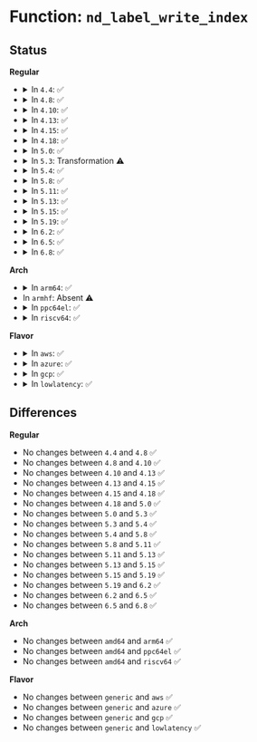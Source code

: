 # Function: <code>nd_label_write_index</code>

## Status
<b>Regular</b>
<ul>
<li>
<details>
<summary>In <code>4.4</code>: ✅</summary>

```c
int nd_label_write_index(struct nvdimm_drvdata *ndd, int index, u32 seq, long unsigned int flags);
```

**Collision:** Unique Static

**Inline:** No

**Transformation:** False

**Instances:**

```
In drivers/nvdimm/label.c (ffffffff8159eb00)
Location: drivers/nvdimm/label.c:424
Inline: False
Direct callers:
  - drivers/nvdimm/label.c:init_labels
  - drivers/nvdimm/label.c:init_labels
  - drivers/nvdimm/label.c:del_labels
  - drivers/nvdimm/label.c:__blk_label_update
  - drivers/nvdimm/label.c:nd_pmem_namespace_label_update
```
**Symbols:**

```
ffffffff8159eb00-ffffffff8159ef2d: nd_label_write_index (STB_LOCAL)
```
</details>
</li>
<li>
<details>
<summary>In <code>4.8</code>: ✅</summary>

```c
int nd_label_write_index(struct nvdimm_drvdata *ndd, int index, u32 seq, long unsigned int flags);
```

**Collision:** Unique Static

**Inline:** No

**Transformation:** False

**Instances:**

```
In drivers/nvdimm/label.c (ffffffff815f4b70)
Location: drivers/nvdimm/label.c:424
Inline: False
Direct callers:
  - drivers/nvdimm/label.c:nd_pmem_namespace_label_update
  - drivers/nvdimm/label.c:del_labels
  - drivers/nvdimm/label.c:init_labels
  - drivers/nvdimm/label.c:init_labels
  - drivers/nvdimm/label.c:__blk_label_update
```
**Symbols:**

```
ffffffff815f4b70-ffffffff815f4f6c: nd_label_write_index (STB_LOCAL)
```
</details>
</li>
<li>
<details>
<summary>In <code>4.10</code>: ✅</summary>

```c
int nd_label_write_index(struct nvdimm_drvdata *ndd, int index, u32 seq, long unsigned int flags);
```

**Collision:** Unique Static

**Inline:** No

**Transformation:** False

**Instances:**

```
In drivers/nvdimm/label.c (ffffffff816227f0)
Location: drivers/nvdimm/label.c:424
Inline: False
Direct callers:
  - drivers/nvdimm/label.c:nd_pmem_namespace_label_update
  - drivers/nvdimm/label.c:del_labels
  - drivers/nvdimm/label.c:init_labels
  - drivers/nvdimm/label.c:init_labels
  - drivers/nvdimm/label.c:__blk_label_update
```
**Symbols:**

```
ffffffff816227f0-ffffffff81622bec: nd_label_write_index (STB_LOCAL)
```
</details>
</li>
<li>
<details>
<summary>In <code>4.13</code>: ✅</summary>

```c
int nd_label_write_index(struct nvdimm_drvdata *ndd, int index, u32 seq, long unsigned int flags);
```

**Collision:** Unique Static

**Inline:** No

**Transformation:** False

**Instances:**

```
In drivers/nvdimm/label.c (ffffffff81637440)
Location: drivers/nvdimm/label.c:505
Inline: False
Direct callers:
  - drivers/nvdimm/label.c:nd_pmem_namespace_label_update
  - drivers/nvdimm/label.c:del_labels
  - drivers/nvdimm/label.c:init_labels
  - drivers/nvdimm/label.c:init_labels
  - drivers/nvdimm/label.c:__blk_label_update
```
**Symbols:**

```
ffffffff81637440-ffffffff8163782b: nd_label_write_index (STB_LOCAL)
```
</details>
</li>
<li>
<details>
<summary>In <code>4.15</code>: ✅</summary>

```c
int nd_label_write_index(struct nvdimm_drvdata *ndd, int index, u32 seq, long unsigned int flags);
```

**Collision:** Unique Static

**Inline:** No

**Transformation:** False

**Instances:**

```
In drivers/nvdimm/label.c (ffffffff8169fdb0)
Location: drivers/nvdimm/label.c:507
Inline: False
Direct callers:
  - drivers/nvdimm/label.c:nd_pmem_namespace_label_update
  - drivers/nvdimm/label.c:del_labels
  - drivers/nvdimm/label.c:init_labels
  - drivers/nvdimm/label.c:init_labels
  - drivers/nvdimm/label.c:__blk_label_update
```
**Symbols:**

```
ffffffff8169fdb0-ffffffff816a009c: nd_label_write_index (STB_LOCAL)
```
</details>
</li>
<li>
<details>
<summary>In <code>4.18</code>: ✅</summary>

```c
int nd_label_write_index(struct nvdimm_drvdata *ndd, int index, u32 seq, long unsigned int flags);
```

**Collision:** Unique Static

**Inline:** No

**Transformation:** False

**Instances:**

```
In drivers/nvdimm/label.c (ffffffff816dc090)
Location: drivers/nvdimm/label.c:516
Inline: False
Direct callers:
  - drivers/nvdimm/label.c:del_labels
  - drivers/nvdimm/label.c:init_labels
  - drivers/nvdimm/label.c:init_labels
  - drivers/nvdimm/label.c:__blk_label_update
  - drivers/nvdimm/label.c:__pmem_label_update
```
**Symbols:**

```
ffffffff816dc090-ffffffff816dc3c6: nd_label_write_index (STB_LOCAL)
```
</details>
</li>
<li>
<details>
<summary>In <code>5.0</code>: ✅</summary>

```c
int nd_label_write_index(struct nvdimm_drvdata *ndd, int index, u32 seq, long unsigned int flags);
```

**Collision:** Unique Static

**Inline:** No

**Transformation:** False

**Instances:**

```
In drivers/nvdimm/label.c (ffffffff816fe080)
Location: drivers/nvdimm/label.c:646
Inline: False
Direct callers:
  - drivers/nvdimm/label.c:del_labels
  - drivers/nvdimm/label.c:init_labels
  - drivers/nvdimm/label.c:init_labels
  - drivers/nvdimm/label.c:__blk_label_update
  - drivers/nvdimm/label.c:__pmem_label_update
```
**Symbols:**

```
ffffffff816fe080-ffffffff816fe3b6: nd_label_write_index (STB_LOCAL)
```
</details>
</li>
<li>
<details>
<summary>In <code>5.3</code>: Transformation ⚠️</summary>

```c
int nd_label_write_index(struct nvdimm_drvdata *ndd, int index, u32 seq, long unsigned int flags);
```

**Collision:** Unique Static

**Inline:** No

**Transformation:** True

**Instances:**

```
In drivers/nvdimm/label.c (0)
Location: drivers/nvdimm/label.c:643
Inline: False
Direct callers:
  - drivers/nvdimm/label.c:del_labels
  - drivers/nvdimm/label.c:init_labels
  - drivers/nvdimm/label.c:init_labels
  - drivers/nvdimm/label.c:__blk_label_update
  - drivers/nvdimm/label.c:__pmem_label_update
```
**Symbols:**

```
ffffffff81738220-ffffffff8173854f: nd_label_write_index (STB_LOCAL)
ffffffff8173a5ef-ffffffff8173a61f: nd_label_write_index.cold (STB_LOCAL)
```
</details>
</li>
<li>
<details>
<summary>In <code>5.4</code>: ✅</summary>

```c
int nd_label_write_index(struct nvdimm_drvdata *ndd, int index, u32 seq, long unsigned int flags);
```

**Collision:** Unique Static

**Inline:** No

**Transformation:** False

**Instances:**

```
In drivers/nvdimm/label.c (ffffffff8175bef0)
Location: drivers/nvdimm/label.c:638
Inline: False
Direct callers:
  - drivers/nvdimm/label.c:del_labels
  - drivers/nvdimm/label.c:init_labels
  - drivers/nvdimm/label.c:init_labels
  - drivers/nvdimm/label.c:__blk_label_update
  - drivers/nvdimm/label.c:__pmem_label_update
```
**Symbols:**

```
ffffffff8175bef0-ffffffff8175c226: nd_label_write_index (STB_LOCAL)
```
</details>
</li>
<li>
<details>
<summary>In <code>5.8</code>: ✅</summary>

```c
int nd_label_write_index(struct nvdimm_drvdata *ndd, int index, u32 seq, long unsigned int flags);
```

**Collision:** Unique Static

**Inline:** No

**Transformation:** False

**Instances:**

```
In drivers/nvdimm/label.c (ffffffff8181b6f0)
Location: drivers/nvdimm/label.c:638
Inline: False
Direct callers:
  - drivers/nvdimm/label.c:del_labels
  - drivers/nvdimm/label.c:init_labels
  - drivers/nvdimm/label.c:init_labels
  - drivers/nvdimm/label.c:__blk_label_update
  - drivers/nvdimm/label.c:__pmem_label_update
```
**Symbols:**

```
ffffffff8181b6f0-ffffffff8181ba42: nd_label_write_index (STB_LOCAL)
```
</details>
</li>
<li>
<details>
<summary>In <code>5.11</code>: ✅</summary>

```c
int nd_label_write_index(struct nvdimm_drvdata *ndd, int index, u32 seq, long unsigned int flags);
```

**Collision:** Unique Static

**Inline:** No

**Transformation:** False

**Instances:**

```
In drivers/nvdimm/label.c (ffffffff8182a750)
Location: drivers/nvdimm/label.c:638
Inline: False
Direct callers:
  - drivers/nvdimm/label.c:del_labels
  - drivers/nvdimm/label.c:init_labels
  - drivers/nvdimm/label.c:init_labels
  - drivers/nvdimm/label.c:__blk_label_update
  - drivers/nvdimm/label.c:__pmem_label_update
```
**Symbols:**

```
ffffffff8182a750-ffffffff8182aa9e: nd_label_write_index (STB_LOCAL)
```
</details>
</li>
<li>
<details>
<summary>In <code>5.13</code>: ✅</summary>

```c
int nd_label_write_index(struct nvdimm_drvdata *ndd, int index, u32 seq, long unsigned int flags);
```

**Collision:** Unique Static

**Inline:** No

**Transformation:** False

**Instances:**

```
In drivers/nvdimm/label.c (ffffffff8180da20)
Location: drivers/nvdimm/label.c:638
Inline: False
Direct callers:
  - drivers/nvdimm/label.c:del_labels
  - drivers/nvdimm/label.c:init_labels
  - drivers/nvdimm/label.c:init_labels
  - drivers/nvdimm/label.c:__blk_label_update
  - drivers/nvdimm/label.c:__pmem_label_update
```
**Symbols:**

```
ffffffff8180da20-ffffffff8180dd6e: nd_label_write_index (STB_LOCAL)
```
</details>
</li>
<li>
<details>
<summary>In <code>5.15</code>: ✅</summary>

```c
int nd_label_write_index(struct nvdimm_drvdata *ndd, int index, u32 seq, long unsigned int flags);
```

**Collision:** Unique Static

**Inline:** No

**Transformation:** False

**Instances:**

```
In drivers/nvdimm/label.c (ffffffff81898010)
Location: drivers/nvdimm/label.c:654
Inline: False
Direct callers:
  - drivers/nvdimm/label.c:del_labels
  - drivers/nvdimm/label.c:init_labels
  - drivers/nvdimm/label.c:init_labels
  - drivers/nvdimm/label.c:__blk_label_update
  - drivers/nvdimm/label.c:__pmem_label_update
```
**Symbols:**

```
ffffffff81898010-ffffffff8189835e: nd_label_write_index (STB_LOCAL)
```
</details>
</li>
<li>
<details>
<summary>In <code>5.19</code>: ✅</summary>

```c
int nd_label_write_index(struct nvdimm_drvdata *ndd, int index, u32 seq, long unsigned int flags);
```

**Collision:** Unique Static

**Inline:** No

**Transformation:** False

**Instances:**

```
In drivers/nvdimm/label.c (ffffffff819e1ec0)
Location: drivers/nvdimm/label.c:659
Inline: False
Direct callers:
  - drivers/nvdimm/label.c:del_labels
  - drivers/nvdimm/label.c:init_labels
  - drivers/nvdimm/label.c:init_labels
  - drivers/nvdimm/label.c:__pmem_label_update
```
**Symbols:**

```
ffffffff819e1ec0-ffffffff819e2225: nd_label_write_index (STB_LOCAL)
```
</details>
</li>
<li>
<details>
<summary>In <code>6.2</code>: ✅</summary>

```c
int nd_label_write_index(struct nvdimm_drvdata *ndd, int index, u32 seq, long unsigned int flags);
```

**Collision:** Unique Static

**Inline:** No

**Transformation:** False

**Instances:**

```
In drivers/nvdimm/label.c (ffffffff81b5daf0)
Location: drivers/nvdimm/label.c:659
Inline: False
Direct callers:
  - drivers/nvdimm/label.c:del_labels
  - drivers/nvdimm/label.c:init_labels
  - drivers/nvdimm/label.c:init_labels
  - drivers/nvdimm/label.c:__pmem_label_update
```
**Symbols:**

```
ffffffff81b5daf0-ffffffff81b5de55: nd_label_write_index (STB_LOCAL)
```
</details>
</li>
<li>
<details>
<summary>In <code>6.5</code>: ✅</summary>

```c
int nd_label_write_index(struct nvdimm_drvdata *ndd, int index, u32 seq, long unsigned int flags);
```

**Collision:** Unique Static

**Inline:** No

**Transformation:** False

**Instances:**

```
In drivers/nvdimm/label.c (ffffffff81bb10b0)
Location: drivers/nvdimm/label.c:659
Inline: False
Direct callers:
  - drivers/nvdimm/label.c:del_labels
  - drivers/nvdimm/label.c:init_labels
  - drivers/nvdimm/label.c:init_labels
  - drivers/nvdimm/label.c:__pmem_label_update
```
**Symbols:**

```
ffffffff81bb10b0-ffffffff81bb1417: nd_label_write_index (STB_LOCAL)
```
</details>
</li>
<li>
<details>
<summary>In <code>6.8</code>: ✅</summary>

```c
int nd_label_write_index(struct nvdimm_drvdata *ndd, int index, u32 seq, long unsigned int flags);
```

**Collision:** Unique Static

**Inline:** No

**Transformation:** False

**Instances:**

```
In drivers/nvdimm/label.c (ffffffff81c05570)
Location: drivers/nvdimm/label.c:659
Inline: False
Direct callers:
  - drivers/nvdimm/label.c:del_labels
  - drivers/nvdimm/label.c:init_labels
  - drivers/nvdimm/label.c:init_labels
  - drivers/nvdimm/label.c:__pmem_label_update
```
**Symbols:**

```
ffffffff81c05570-ffffffff81c058d7: nd_label_write_index (STB_LOCAL)
```
</details>
</li>
</ul>
<b>Arch</b>
<ul>
<li>
<details>
<summary>In <code>arm64</code>: ✅</summary>

```c
int nd_label_write_index(struct nvdimm_drvdata *ndd, int index, u32 seq, long unsigned int flags);
```

**Collision:** Unique Static

**Inline:** No

**Transformation:** False

**Instances:**

```
In drivers/nvdimm/label.c (ffff80001095d5e0)
Location: drivers/nvdimm/label.c:638
Inline: False
Direct callers:
  - drivers/nvdimm/label.c:del_labels
  - drivers/nvdimm/label.c:init_labels
  - drivers/nvdimm/label.c:init_labels
  - drivers/nvdimm/label.c:__blk_label_update
  - drivers/nvdimm/label.c:__pmem_label_update
```
**Symbols:**

```
ffff80001095d5e0-ffff80001095d8fc: nd_label_write_index (STB_LOCAL)
```
</details>
</li>
<li>
In <code>armhf</code>: Absent ⚠️
</li>
<li>
<details>
<summary>In <code>ppc64el</code>: ✅</summary>

```c
int nd_label_write_index(struct nvdimm_drvdata *ndd, int index, u32 seq, long unsigned int flags);
```

**Collision:** Unique Static

**Inline:** No

**Transformation:** False

**Instances:**

```
In drivers/nvdimm/label.c (c000000000a0ef10)
Location: drivers/nvdimm/label.c:638
Inline: False
Direct callers:
  - drivers/nvdimm/label.c:del_labels
  - drivers/nvdimm/label.c:init_labels
  - drivers/nvdimm/label.c:init_labels
  - drivers/nvdimm/label.c:__blk_label_update
  - drivers/nvdimm/label.c:__pmem_label_update
```
**Symbols:**

```
c000000000a0ef10-c000000000a0f358: nd_label_write_index (STB_LOCAL)
```
</details>
</li>
<li>
<details>
<summary>In <code>riscv64</code>: ✅</summary>

```c
int nd_label_write_index(struct nvdimm_drvdata *ndd, int index, u32 seq, long unsigned int flags);
```

**Collision:** Unique Static

**Inline:** No

**Transformation:** False

**Instances:**

```
In drivers/nvdimm/label.c (ffffffe0005cb772)
Location: drivers/nvdimm/label.c:638
Inline: False
Direct callers:
  - drivers/nvdimm/label.c:del_labels
  - drivers/nvdimm/label.c:init_labels
  - drivers/nvdimm/label.c:init_labels
  - drivers/nvdimm/label.c:__blk_label_update
  - drivers/nvdimm/label.c:__pmem_label_update
```
**Symbols:**

```
ffffffe0005cb772-ffffffe0005cba64: nd_label_write_index (STB_LOCAL)
```
</details>
</li>
</ul>
<b>Flavor</b>
<ul>
<li>
<details>
<summary>In <code>aws</code>: ✅</summary>

```c
int nd_label_write_index(struct nvdimm_drvdata *ndd, int index, u32 seq, long unsigned int flags);
```

**Collision:** Unique Static

**Inline:** No

**Transformation:** False

**Instances:**

```
In drivers/nvdimm/label.c (ffffffff817105e0)
Location: drivers/nvdimm/label.c:638
Inline: False
Direct callers:
  - drivers/nvdimm/label.c:del_labels
  - drivers/nvdimm/label.c:init_labels
  - drivers/nvdimm/label.c:init_labels
  - drivers/nvdimm/label.c:__blk_label_update
  - drivers/nvdimm/label.c:__pmem_label_update
```
**Symbols:**

```
ffffffff817105e0-ffffffff81710916: nd_label_write_index (STB_LOCAL)
```
</details>
</li>
<li>
<details>
<summary>In <code>azure</code>: ✅</summary>

```c
int nd_label_write_index(struct nvdimm_drvdata *ndd, int index, u32 seq, long unsigned int flags);
```

**Collision:** Unique Static

**Inline:** No

**Transformation:** False

**Instances:**

```
In drivers/nvdimm/label.c (ffffffff816e4060)
Location: drivers/nvdimm/label.c:638
Inline: False
Direct callers:
  - drivers/nvdimm/label.c:del_labels
  - drivers/nvdimm/label.c:init_labels
  - drivers/nvdimm/label.c:init_labels
  - drivers/nvdimm/label.c:__blk_label_update
  - drivers/nvdimm/label.c:__pmem_label_update
```
**Symbols:**

```
ffffffff816e4060-ffffffff816e4396: nd_label_write_index (STB_LOCAL)
```
</details>
</li>
<li>
<details>
<summary>In <code>gcp</code>: ✅</summary>

```c
int nd_label_write_index(struct nvdimm_drvdata *ndd, int index, u32 seq, long unsigned int flags);
```

**Collision:** Unique Static

**Inline:** No

**Transformation:** False

**Instances:**

```
In drivers/nvdimm/label.c (ffffffff8174f3b0)
Location: drivers/nvdimm/label.c:638
Inline: False
Direct callers:
  - drivers/nvdimm/label.c:del_labels
  - drivers/nvdimm/label.c:init_labels
  - drivers/nvdimm/label.c:init_labels
  - drivers/nvdimm/label.c:__blk_label_update
  - drivers/nvdimm/label.c:__pmem_label_update
```
**Symbols:**

```
ffffffff8174f3b0-ffffffff8174f6e6: nd_label_write_index (STB_LOCAL)
```
</details>
</li>
<li>
<details>
<summary>In <code>lowlatency</code>: ✅</summary>

```c
int nd_label_write_index(struct nvdimm_drvdata *ndd, int index, u32 seq, long unsigned int flags);
```

**Collision:** Unique Static

**Inline:** No

**Transformation:** False

**Instances:**

```
In drivers/nvdimm/label.c (ffffffff8176a830)
Location: drivers/nvdimm/label.c:638
Inline: False
Direct callers:
  - drivers/nvdimm/label.c:del_labels
  - drivers/nvdimm/label.c:init_labels
  - drivers/nvdimm/label.c:init_labels
  - drivers/nvdimm/label.c:__blk_label_update
  - drivers/nvdimm/label.c:__pmem_label_update
```
**Symbols:**

```
ffffffff8176a830-ffffffff8176ab66: nd_label_write_index (STB_LOCAL)
```
</details>
</li>
</ul>

## Differences
<b>Regular</b>
<ul>
<li>
No changes between <code>4.4</code> and <code>4.8</code> ✅
</li>
<li>
No changes between <code>4.8</code> and <code>4.10</code> ✅
</li>
<li>
No changes between <code>4.10</code> and <code>4.13</code> ✅
</li>
<li>
No changes between <code>4.13</code> and <code>4.15</code> ✅
</li>
<li>
No changes between <code>4.15</code> and <code>4.18</code> ✅
</li>
<li>
No changes between <code>4.18</code> and <code>5.0</code> ✅
</li>
<li>
No changes between <code>5.0</code> and <code>5.3</code> ✅
</li>
<li>
No changes between <code>5.3</code> and <code>5.4</code> ✅
</li>
<li>
No changes between <code>5.4</code> and <code>5.8</code> ✅
</li>
<li>
No changes between <code>5.8</code> and <code>5.11</code> ✅
</li>
<li>
No changes between <code>5.11</code> and <code>5.13</code> ✅
</li>
<li>
No changes between <code>5.13</code> and <code>5.15</code> ✅
</li>
<li>
No changes between <code>5.15</code> and <code>5.19</code> ✅
</li>
<li>
No changes between <code>5.19</code> and <code>6.2</code> ✅
</li>
<li>
No changes between <code>6.2</code> and <code>6.5</code> ✅
</li>
<li>
No changes between <code>6.5</code> and <code>6.8</code> ✅
</li>
</ul>
<b>Arch</b>
<ul>
<li>
No changes between <code>amd64</code> and <code>arm64</code> ✅
</li>
<li>
No changes between <code>amd64</code> and <code>ppc64el</code> ✅
</li>
<li>
No changes between <code>amd64</code> and <code>riscv64</code> ✅
</li>
</ul>
<b>Flavor</b>
<ul>
<li>
No changes between <code>generic</code> and <code>aws</code> ✅
</li>
<li>
No changes between <code>generic</code> and <code>azure</code> ✅
</li>
<li>
No changes between <code>generic</code> and <code>gcp</code> ✅
</li>
<li>
No changes between <code>generic</code> and <code>lowlatency</code> ✅
</li>
</ul>
